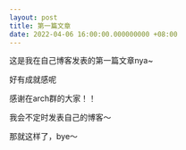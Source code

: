 ```yaml
---
layout: post
title: 第一篇文章
date: 2022-04-06 16:00:00.000000000 +08:00
---
```


这是我在自己博客发表的第一篇文章nya~

好有成就感呢

感谢在arch群的大家！！

我会不定时发表自己的博客～

那就这样了，bye～
